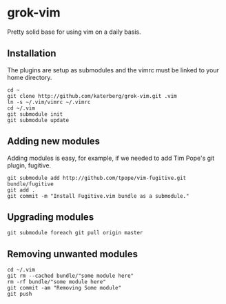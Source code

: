 # grok-vim

Pretty solid base for using vim on a daily basis.

## Installation

The plugins are setup as submodules and the vimrc must be linked to your home directory.

    cd ~
    git clone http://github.com/katerberg/grok-vim.git .vim
    ln -s ~/.vim/vimrc ~/.vimrc
    cd ~/.vim
    git submodule init
    git submodule update

## Adding new modules

Adding modules is easy, for example, if we needed to add Tim Pope's git plugin, fugitive.

    git submodule add http://github.com/tpope/vim-fugitive.git bundle/fugitive
    git add .
    git commit -m "Install Fugitive.vim bundle as a submodule."


## Upgrading modules

    git submodule foreach git pull origin master

## Removing unwanted modules

    cd ~/.vim
    git rm --cached bundle/"some module here"
    rm -rf bundle/"some module here"
    git commit -am "Removing Some module"
    git push
